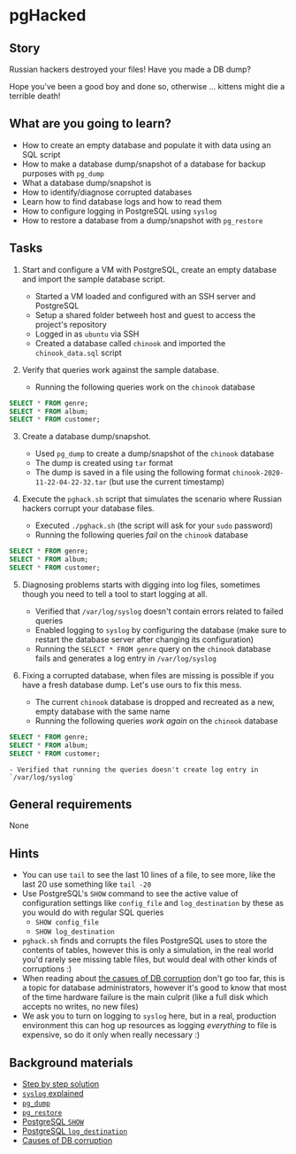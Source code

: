 # pgHacked

## Story

Russian hackers destroyed your files! Have you made a DB dump?

Hope you've been a good boy and done so, otherwise ... kittens might die a terrible death!

## What are you going to learn?

* How to create an empty database and populate it with data using an SQL script
* How to make a database dump/snapshot of a database for backup purposes with `pg_dump`
* What a database dump/snapshot is
* How to identify/diagnose corrupted databases
* Learn how to find database logs and how to read them
* How to configure logging in PostgreSQL using `syslog`
* How to restore a database from a dump/snapshot with `pg_restore`

## Tasks

1. Start and configure a VM with PostgreSQL, create an empty database and import the sample database script.
    - Started a VM loaded and configured with an SSH server and PostgreSQL
    - Setup a shared folder betweeh host and guest to access the project's repository
    - Logged in as `ubuntu` via SSH
    - Created a database called `chinook` and imported the `chinook_data.sql` script

2. Verify that queries work against the sample database.
    - Running the following queries work on the `chinook` database

```sql
SELECT * FROM genre;
SELECT * FROM album;
SELECT * FROM customer;
```

3. Create a database dump/snapshot.
    - Used `pg_dump` to create a dump/snapshot of the `chinook` database
    - The dump is created using `tar` format
    - The dump is saved in a file using the following format `chinook-2020-11-22-04-22-32.tar` (but use the current timestamp)

4. Execute the `pghack.sh` script that simulates the scenario where Russian hackers corrupt your database files.
    - Executed `./pghack.sh` (the script will ask for your `sudo` password)
    - Running the following queries _fail_ on the `chinook` database

```sql
SELECT * FROM genre;
SELECT * FROM album;
SELECT * FROM customer;
```

5. Diagnosing problems starts with digging into log files, sometimes though you need to tell a tool to start logging at all.
    - Verified that `/var/log/syslog` doesn't contain errors related to failed queries
    - Enabled logging to `syslog` by configuring the database (make sure to restart the database server after changing its configuration)
    - Running the `SELECT * FROM genre` query on the `chinook` database fails and generates a log entry in `/var/log/syslog`

6. Fixing a corrupted database, when files are missing is possible if you have a fresh database dump. Let's use ours to fix this mess.
    - The current `chinook` database is dropped and recreated as a new, empty database with the same name
    - Running the following queries _work again_ on the `chinook` database

```sql
SELECT * FROM genre;
SELECT * FROM album;
SELECT * FROM customer;
```
    - Verified that running the queries doesn't create log entry in `/var/log/syslog`

## General requirements

None

## Hints

- You can use `tail` to see the last 10 lines of a file, to see more, like the last 20 use something like `tail -20`
- Use PostgreSQL's `SHOW` command to see the active value of configuration settings like `config_file` and `log_destination` by these as you would do with regular SQL queries
  - `SHOW config_file`
  - `SHOW log_destination`
- `pghack.sh` finds and corrupts the files PostgreSQL uses to store the contents of tables, however this is only a simulation, in the real world you'd rarely see missing table files, but would deal with other kinds of corruptions :)
- When reading about [the casues of DB corruption](https://wiki.postgresql.org/wiki/Corruption#Causes) don't go too far, this is a topic for database administrators, however it's good to know that most of the time hardware failure is the main culprit (like a full disk which accepts no writes, no new files)
- We ask you to turn on logging to `syslog` here, but in a real, production environment this can hog up resources as logging _everything_ to file is expensive, so do it only when really necessary :)

## Background materials

- <i class="far fa-exclamation"></i> [Step by step solution](project/curriculum/materials/pages/guides/pg-hacked--shell.md)
- <i class="far fa-video"></i> [`syslog` explained](https://www.youtube.com/watch?v=k0_gdh_wuAw)
- [`pg_dump`](https://www.postgresql.org/docs/10/backup-dump.html)
- [`pg_restore`](https://www.postgresql.org/docs/10/app-pgrestore.html)
- [PostgreSQL `SHOW`](https://www.postgresql.org/docs/10/sql-show.html)
- [PostgreSQL `log_destination`](https://www.postgresql.org/docs/10/runtime-config-logging.html#RUNTIME-CONFIG-LOGGING-WHERE)
- [Causes of DB corruption](https://wiki.postgresql.org/wiki/Corruption#Causes)
